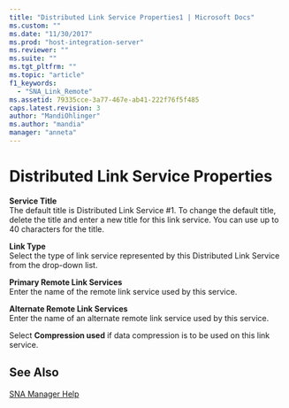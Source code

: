 ```yaml
---
title: "Distributed Link Service Properties1 | Microsoft Docs"
ms.custom: ""
ms.date: "11/30/2017"
ms.prod: "host-integration-server"
ms.reviewer: ""
ms.suite: ""
ms.tgt_pltfrm: ""
ms.topic: "article"
f1_keywords: 
  - "SNA_Link_Remote"
ms.assetid: 79335cce-3a77-467e-ab41-222f76f5f485
caps.latest.revision: 3
author: "MandiOhlinger"
ms.author: "mandia"
manager: "anneta"
---
```

# Distributed Link Service Properties
**Service Title**  
 The default title is Distributed Link Service #1. To change the default title, delete the title and enter a new title for this link service. You can use up to 40 characters for the title.  
  
 **Link Type**  
 Select the type of link service represented by this Distributed Link Service from the drop-down list.  
  
 **Primary Remote Link Services**  
 Enter the name of the remote link service used by this service.  
  
 **Alternate Remote Link Services**  
 Enter the name of an alternate remote link service used by this service.  
  
 Select **Compression used** if data compression is to be used on this link service.  
  
## See Also  
 [SNA Manager Help](../core/sna-manager-help1.md)